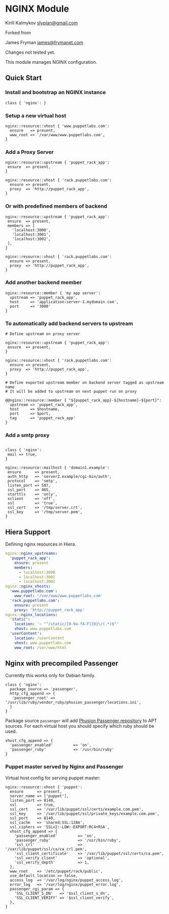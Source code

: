 # NGINX Module

Kirill Kalmykov <slyplan@gmail.com>

Forked from 

James Fryman <james@frymanet.com>

Changes not tested yet.

This module manages NGINX configuration.

## Quick Start

### Install and bootstrap an NGINX instance

```puppet
class { 'nginx': }
```

### Setup a new virtual host

```puppet
nginx::resource::vhost { 'www.puppetlabs.com':
  ensure   => present,
  www_root => '/var/www/www.puppetlabs.com',
}
```

### Add a Proxy Server

```puppet
nginx::resource::upstream { 'puppet_rack_app':
 ensure  => present,
}

nginx::resource::vhost { 'rack.puppetlabs.com':
  ensure => present,
  proxy  => 'http://puppet_rack_app',
}
```

### Or with predefined members of backend

```puppet
nginx::resource::upstream { 'puppet_rack_app':
 ensure  => present,
 members => [
   'localhost:3000',
   'localhost:3001',
   'localhost:3002',
 ],
}

nginx::resource::vhost { 'rack.puppetlabs.com':
  ensure => present,
  proxy  => 'http://puppet_rack_app',
}
```

### Add another backend member

```puppet
nginx::resource::member { 'my app server':
  upstream => 'puppet_rack_app',
  host     => 'application-server-1.mydomain.com',
  port     => '3000'
}
```

### To automatically add backend servers to upstream

```puppet
# Define upstream on proxy server

nginx::resource::upstream { 'puppet_rack_app':
 ensure  => present,
}

nginx::resource::vhost { 'rack.puppetlabs.com':
  ensure => present,
  proxy  => 'http://puppet_rack_app',
}

# Define exported upstream member on backend server tagged as upstream name
# It will be added to upstream on next puppet run on proxy

@@nginx::resource::member { "${puppet_rack_app}-${hostname}-${port}":
  upstream => 'puppet_rack_app',
  host     => $hostname,
  port     => $port,
  tag      => 'puppet_rack_app'
}
```

### Add a smtp proxy

```puppet

class { 'nginx':
 mail => true,
}

nginx::resource::mailhost { 'domain1.example':
 ensure      => present,
 auth_http   => 'server2.example/cgi-bin/auth',
 protocol    => 'smtp',
 listen_port => 587,
 ssl_port    => 465,
 starttls    => 'only',
 xclient     => 'off',
 ssl         => 'true',
 ssl_cert    => '/tmp/server.crt',
 ssl_key     => '/tmp/server.pem',
}
```

## Hiera Support

Defining nginx resources in Hiera.

```yaml
nginx::nginx_upstreams:
  'puppet_rack_app':
    ensure: present
    members:
      - localhost:3000
      - localhost:3001
      - localhost:3002
nginx::nginx_vhosts:
  'www.puppetlabs.com':
    www_root: '/var/www/www.puppetlabs.com'
  'rack.puppetlabs.com':
    ensure: present
    proxy: 'http://puppet_rack_app'
nginx::nginx_locations:
  'static':
    location: '~ "^/static/[0-9a-fA-F]{8}\/(.*)$"'
    vhost: www.puppetlabs.com
  'userContent':
    location: /userContent
    vhost: www.puppetlabs.com
    www_root: /var/www/html
```

## Nginx with precompiled Passenger

Currently this works only for Debian family.

    class { 'nginx':
      package_source => 'passenger',
      http_cfg_append => {
       'passenger_root' => '/usr/lib/ruby/vendor_ruby/phusion_passenger/locations.ini',
      }
    }

Package source `passenger` will add [Phusion Passenger repository](https://oss-binaries.phusionpassenger.com/apt/passenger) to APT sources.
For each virtual host you should specify which ruby should be used.

    vhost_cfg_append => {
      'passenger_enabled'         => 'on',
      'passenger_ruby'            => '/usr/bin/ruby'
    }

### Puppet master served by Nginx and Passenger

Virtual host config for serving puppet master:

    nginx::resource::vhost { 'puppet':
      ensure      => present,
      server_name => ['puppet'],
      listen_port => 8140,
      ssl         => true,
      ssl_cert    => '/var/lib/puppet/ssl/certs/example.com.pem',
      ssl_key     => '/var/lib/puppet/ssl/private_keys/example.com.pem',
      ssl_port    => 8140,
      ssl_cache   => 'shared:SSL:128m',
      ssl_ciphers => 'SSLv2:-LOW:-EXPORT:RC4+RSA',
      vhost_cfg_append => {
        'passenger_enabled'         => 'on',
        'passenger_ruby'            => '/usr/bin/ruby',
        'ssl_crl'                   => '/var/lib/puppet/ssl/ca/ca_crl.pem',
        'ssl_client_certificate'    => '/var/lib/puppet/ssl/certs/ca.pem',
        'ssl_verify_client'         => 'optional',
        'ssl_verify_depth'          => 1,
      },
      www_root    => '/etc/puppet/rack/public',
      use_default_location => false,
      access_log  => '/var/log/nginx/puppet_access.log',
      error_log   => '/var/log/nginx/puppet_error.log',
      passenger_cgi_param => {
        'SSL_CLIENT_S_DN'   => '$ssl_client_s_dn',
        'SSL_CLIENT_VERIFY' => '$ssl_client_verify',
      },
    }


